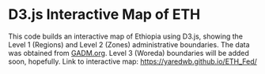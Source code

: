# D3.js Interactive Map of ETH

This code builds an interactive map of Ethiopia using D3.js, showing the Level 1 (Regions) and Level 2 (Zones) administrative boundaries. The data was obtained from [GADM.org](https://gadm.org/). Level 3 (Woreda) boundaries will be added soon, hopefully. Link to interactive map: https://yaredwb.github.io/ETH_Fed/
